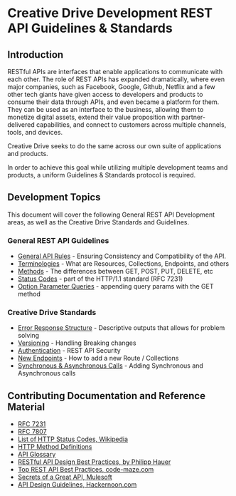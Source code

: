 # Creative Drive Development REST API Guidelines & Standards

## **Introduction**

RESTful APIs are interfaces that enable applications to communicate with each other.   The role of REST APIs has expanded dramatically, where even major companies, such as Facebook, Google, Github, Netflix and a few other tech giants have given access to developers and products to consume their data through APIs, and even became a platform for them.  They can be used as an interface to the business, allowing them to monetize digital assets, extend their value proposition with partner-delivered capabilities, and connect to customers across multiple channels, tools, and devices.  

Creative Drive seeks to do the same across our own suite of applications and products.  

In order to achieve this goal while utilizing multiple development teams and products, a uniform Guidelines & Standards protocol is required.


## **Development Topics**
This document will cover the following General REST API Development areas, as well as the Creative Drive Standards and Guidelines.

### **General REST API Guidelines**  

* [General API Rules](rules.md) - Ensuring Consistency and Compatibility of the API.  
* [Terminologies](terminologies.md) - What are Resources, Collections, Endpoints, and others
* [Methods](methods.md) - The differences between GET, POST, PUT, DELETE, etc
* [Status Codes](statuscodes.md) - part of the HTTP/1.1 standard (RFC 7231)
* [Option Parameter Queries](queries.md) - appending query params with the GET method

### **Creative Drive Standards**

* [Error Response Structure](errorhandling.md) - Descriptive outputs that allows for problem solving
* [Versioning](versioning.md) - Handling Breaking changes
* [Authentication](authentication.md) - REST API Security
* [New Endpoints](newcollection.md) - How to add a new Route / Collections
* [Synchronous & Asynchronous Calls](synch_asynch.md) - Adding Synchronous and Asynchronous calls


## **Contributing Documentation and Reference Material**
* [RFC 7231](https://tools.ietf.org/html/rfc7231)
* [RFC 7807](https://tools.ietf.org/html/rfc7807)
* [List of HTTP Status Codes, Wikipedia](https://en.wikipedia.org/wiki/List_of_HTTP_status_codes)
* [HTTP Method Definitions](https://restfulapi.net/http-methods/)
* [API Glossary](http://apiglossary.com/)
* [RESTful API Design Best Practices, by Philipp Hauer ](https://blog.philipphauer.de/restful-api-design-best-practices/)
* [Top REST API Best Practices, code-maze.com](https://code-maze.com/top-rest-api-best-practices)
* [Secrets of a Great API, Mulesoft ](https://www.mulesoft.com/ty/wp/secrets-great-api)
* [API Design Guidelines, Hackernoon.com ](https://hackernoon.com/restful-api-designing-guidelines-the-best-practices-60e1d954e7c9)
